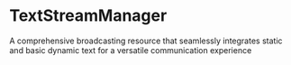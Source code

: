 # TextStreamManager
A comprehensive broadcasting resource that seamlessly integrates static and basic dynamic text for a versatile communication experience
